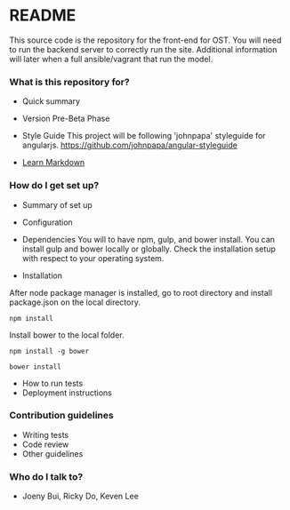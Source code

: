 # README #

This source code is the repository for the front-end for OST.  You will need to run the backend server to correctly 
run the site.  Additional information will later when a full ansible/vagrant that run the model.

### What is this repository for? ###

* Quick summary
* Version
  Pre-Beta Phase

* Style Guide
  This project will be following 'johnpapa' styleguide for angularjs.
  https://github.com/johnpapa/angular-styleguide
  
  
* [Learn Markdown](https://bitbucket.org/tutorials/markdowndemo)

### How do I get set up? ###

* Summary of set up
* Configuration
* Dependencies
  You will to have npm, gulp, and bower install.  You can install gulp and bower locally or globally.  Check the 
  installation setup with respect to your operating system.
  
* Installation

After node package manager is installed, go to root directory and install package.json on the local directory.
```
npm install
```

Install bower to the local folder.
```
npm install -g bower

bower install
```

* How to run tests
* Deployment instructions

### Contribution guidelines ###

* Writing tests
* Code review
* Other guidelines

### Who do I talk to? ###

* Joeny Bui, Ricky Do, Keven Lee